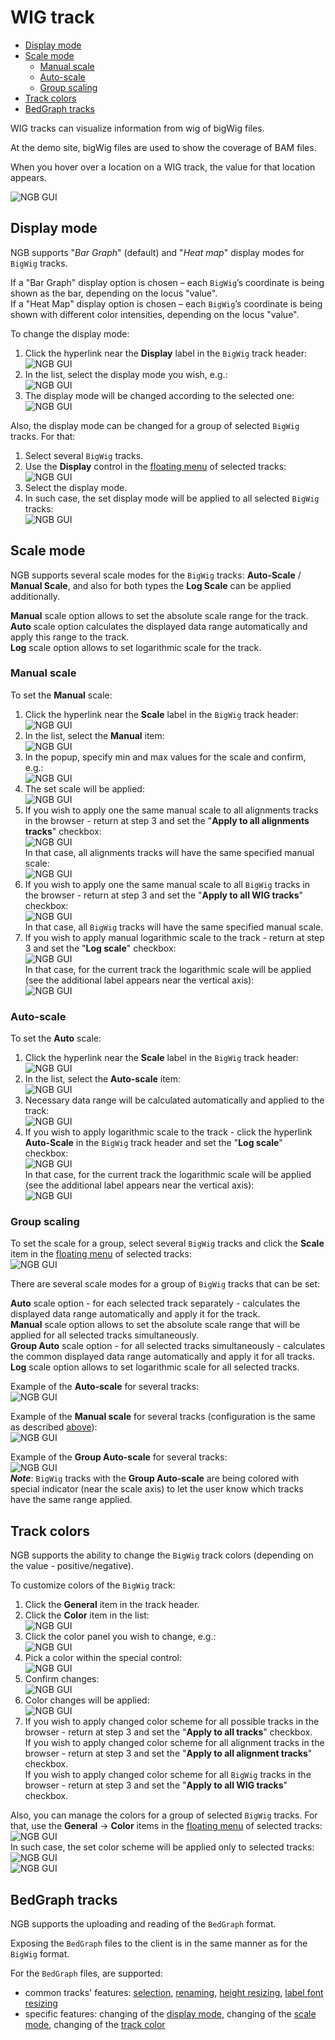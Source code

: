 # WIG track

- [Display mode](#display-mode)
- [Scale mode](#scale-mode)
    - [Manual scale](#manual-scale)
    - [Auto-scale](#auto-scale)
    - [Group scaling](#group-scaling)
- [Track colors](#track-colors)
- [BedGraph tracks](#bedgraph-tracks)

WIG tracks can visualize information from wig of bigWig files.

At the demo site, bigWig files are used to show the coverage of BAM files.

When you hover over a location on a WIG track, the value for that location appears.

![NGB GUI](images/tracks-wig-1.png)

## Display mode

NGB supports "_Bar Graph_" (default) and "_Heat map_" display modes for `BigWig` tracks.

If a "Bar Graph" display option is chosen – each `BigWig`’s coordinate is being shown as the bar, depending on the locus "value".  
If a "Heat Map" display option is chosen – each `BigWig`’s coordinate is being shown with different color intensities, depending on the locus "value".

To change the display mode:

1. Click the hyperlink near the **Display** label in the `BigWig` track header:  
  ![NGB GUI](images/tracks-wig-2.png)
2. In the list, select the display mode you wish, e.g.:  
  ![NGB GUI](images/tracks-wig-3.png)
3. The display mode will be changed according to the selected one:  
  ![NGB GUI](images/tracks-wig-4.png)

Also, the display mode can be changed for a group of selected `BigWig` tracks. For that:

1. Select several `BigWig` tracks.
2. Use the **Display** control in the [floating menu](tracks.md#tracks-selection) of selected tracks:  
  ![NGB GUI](images/tracks-wig-5.png)
3. Select the display mode.
4. In such case, the set display mode will be applied to all selected `BigWig` tracks:  
  ![NGB GUI](images/tracks-wig-6.png)

## Scale mode

NGB supports several scale modes for the `BigWig` tracks: **Auto-Scale** / **Manual Scale**, and also for both types the **Log Scale** can be applied additionally.

**Manual** scale option allows to set the absolute scale range for the track.  
**Auto** scale option calculates the displayed data range automatically and apply this range to the track.  
**Log** scale option allows to set logarithmic scale for the track.

### Manual scale

To set the **Manual** scale:

1. Click the hyperlink near the **Scale** label in the `BigWig` track header:  
  ![NGB GUI](images/tracks-wig-7.png)
2. In the list, select the **Manual** item:  
  ![NGB GUI](images/tracks-wig-8.png)
3. In the popup, specify min and max values for the scale and confirm, e.g.:  
  ![NGB GUI](images/tracks-wig-9.png)
4. The set scale will be applied:  
  ![NGB GUI](images/tracks-wig-10.png)
5. If you wish to apply one the same manual scale to all alignments tracks in the browser - return at step 3 and set the "**Apply to all alignments tracks**" checkbox:  
  ![NGB GUI](images/tracks-wig-11.png)  
  In that case, all alignments tracks will have the same specified manual scale:  
  ![NGB GUI](images/tracks-wig-12.png)
6. If you wish to apply one the same manual scale to all `BigWig` tracks in the browser - return at step 3 and set the "**Apply to all WIG tracks**" checkbox:  
  ![NGB GUI](images/tracks-wig-13.png)  
  In that case, all `BigWig` tracks will have the same specified manual scale.
7. If you wish to apply manual logarithmic scale to the track - return at step 3 and set the "**Log scale**" checkbox:  
  ![NGB GUI](images/tracks-wig-14.png)  
  In that case, for the current track the logarithmic scale will be applied (see the additional label appears near the vertical axis):  
  ![NGB GUI](images/tracks-wig-15.png)

### Auto-scale

To set the **Auto** scale:

1. Click the hyperlink near the **Scale** label in the `BigWig` track header:  
  ![NGB GUI](images/tracks-wig-16.png)
2. In the list, select the **Auto-scale** item:  
  ![NGB GUI](images/tracks-wig-17.png)
3. Necessary data range will be calculated automatically and applied to the track:  
  ![NGB GUI](images/tracks-wig-18.png)
4. If you wish to apply logarithmic scale to the track - click the hyperlink **Auto-Scale** in the `BigWig` track header and set the "**Log scale**" checkbox:  
  ![NGB GUI](images/tracks-wig-19.png)  
  In that case, for the current track the logarithmic scale will be applied (see the additional label appears near the vertical axis):  
  ![NGB GUI](images/tracks-wig-20.png)

### Group scaling

To set the scale for a group, select several `BigWig` tracks and click the **Scale** item in the [floating menu](tracks.md#tracks-selection) of selected tracks:  
  ![NGB GUI](images/tracks-wig-21.png)

There are several scale modes for a group of `BigWig` tracks that can be set:

**Auto** scale option - for each selected track separately - calculates the displayed data range automatically and apply it for the track.  
**Manual** scale option allows to set the absolute scale range that will be applied for all selected tracks simultaneously.  
**Group Auto** scale option - for all selected tracks simultaneously - calculates the common displayed data range automatically and apply it for all tracks.  
**Log** scale option allows to set logarithmic scale for all selected tracks.

Example of the **Auto-scale** for several tracks:  
  ![NGB GUI](images/tracks-wig-22.png)

Example of the **Manual scale** for several tracks (configuration is the same as described [above](#manual-scale)):  
  ![NGB GUI](images/tracks-wig-23.png)

Example of the **Group Auto-scale** for several tracks:  
  ![NGB GUI](images/tracks-wig-24.png)  
**_Note_**: `BigWig` tracks with  the **Group Auto-scale** are being colored with special indicator (near the scale axis) to let the user know which tracks have the same range applied.

## Track colors

NGB supports the ability to change the `BigWig` track colors (depending on the value - positive/negative).

To customize colors of the `BigWig` track:

1. Click the **General** item in the track header.
2. Click the **Color** item in the list:  
    ![NGB GUI](images/tracks-wig-25.png)
3. Click the color panel you wish to change, e.g.:  
    ![NGB GUI](images/tracks-wig-26.png)
4. Pick a color within the special control:  
    ![NGB GUI](images/tracks-wig-27.png)
5. Confirm changes:  
    ![NGB GUI](images/tracks-wig-28.png)
6. Color changes will be applied:  
    ![NGB GUI](images/tracks-wig-29.png)
7. If you wish to apply changed color scheme for all possible tracks in the browser - return at step 3 and set the "**Apply to all tracks**" checkbox.  
    If you wish to apply changed color scheme for all alignment tracks in the browser - return at step 3 and set the "**Apply to all alignment tracks**" checkbox.  
    If you wish to apply changed color scheme for all `BigWig` tracks in the browser - return at step 3 and set the "**Apply to all WIG tracks**" checkbox.  

Also, you can manage the colors for a group of selected `BigWig` tracks. For that, use the **General** -> **Color** items in the [floating menu](tracks.md#tracks-selection) of selected tracks:  
    ![NGB GUI](images/tracks-wig-30.png)  
In such case, the set color scheme will be applied only to selected tracks:  
    ![NGB GUI](images/tracks-wig-31.png)  
    ![NGB GUI](images/tracks-wig-32.png)

## BedGraph tracks

NGB supports the uploading and reading of the `BedGraph` format.

Exposing the `BedGraph` files to the client is in the same manner as for the `BigWig` format.

For the `BedGraph` files, are supported:

- common tracks' features: [selection](tracks.md#tracks-selection), [renaming](tracks.md#tracks-renaming), [height resizing](tracks.md#resize-tracks-height), [label font resizing](tracks.md#customize-the-font-size-of-track-label)
- specific features: changing of the [display mode](#display-mode), changing of the [scale mode](#scale-mode), changing of the [track color](#track-colors)
